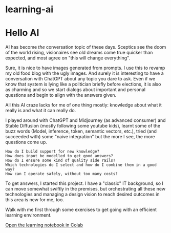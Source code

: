 # learning-ai

# Hello AI

AI has become *the* conversation topic of these days. Sceptics see the doom of the world rising, visionaires see old dreams come true quicker than expected, and most agree on "this will change everything".

Sure, it is nice to have images generated from prompts. I use this to revamp my old food blog with the ugly images. And surely it is interesting to have a conversation with ChatGPT about any topic you dare to ask. Even if we know that system is lying like a politician briefly before elections, it is also as charming and so we start dialogs about important and personal questions and begin to align with the answers given.

All this AI craze lacks for me of one thing mostly: knowledge about what it really is and what it can really do.

I played around with ChatGPT and Midjourney (as advanced consumer) and Stable Diffusion (mostly following some youtube kids), learnt some of the buzz words (Model, inference, token, semantic vectors, etc.), tried (and succeeded with) some "naive integration" but the more I see, the more questions come up.

    How do I build support for new knowledge?
    How does input be modelled to get good answers?
    How do I ensure some kind of quality side rails?
    Which technologies do I select and how do I combine them in a good way?
    How can I operate safely, without too many costs?

To get answers, I started this project. I have a "classic" IT background, so I can move somewhat swiftly in the premises, but orchestrating all these new technologies and managing a design vision to reach desired outcomes in this area is new for me, too.

Walk with me first through some exercises to get going with an efficient learning environment.

[Open the learning notebook in Colab](https://colab.research.google.com/github/selfscrum/learning-ai/blob/main/learning.ipynb)
